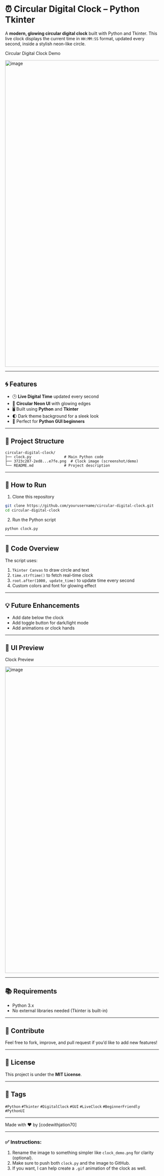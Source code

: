 # ⏰ Circular Digital Clock – Python Tkinter

A **modern, glowing circular digital clock** built with Python and Tkinter. This live clock displays the current time in `HH:MM:SS` format, updated every second, inside a stylish neon-like circle.

Circular Digital Clock Demo

<img width="600" height="1000" alt="image" src="https://github.com/user-attachments/assets/59cfeebe-92b9-472b-a27e-b7bdc8204850" />


---

## 🌀 Features

* 🕒 **Live Digital Time** updated every second
* 🔵 **Circular Neon UI** with glowing edges
* 🖥️ Built using **Python** and **Tkinter**
* 🌓 Dark theme background for a sleek look
* 👶 Perfect for **Python GUI beginners**

---

## 📁 Project Structure

```
circular-digital-clock/
├── clock.py               # Main Python code
├── 3723c287-2ed8...e7fe.png  # Clock image (screenshot/demo)
└── README.md              # Project description
```

---

## 🚀 How to Run

1. Clone this repository

```bash
git clone https://github.com/yourusername/circular-digital-clock.git
cd circular-digital-clock
```

2. Run the Python script

```bash
python clock.py
```

---

## 📜 Code Overview

The script uses:

1. `Tkinter Canvas` to draw circle and text
2. `time.strftime()` to fetch real-time clock
3. `root.after(1000, update_time)` to update time every second
4. Custom colors and font for glowing effect

---

## 💡 Future Enhancements

* Add date below the clock
* Add toggle button for dark/light mode
* Add animations or clock hands

---

## 🎨 UI Preview

Clock Preview

<img width="600" height="1000" alt="image" src="https://github.com/user-attachments/assets/59cfeebe-92b9-472b-a27e-b7bdc8204850" />

---

## 📚 Requirements

* Python 3.x
* No external libraries needed (Tkinter is built-in)

---

## 🤝 Contribute

Feel free to fork, improve, and pull request if you’d like to add new features!

---

## 📄 License

This project is under the **MIT License**.

---

## 🔖 Tags

`#Python` `#Tkinter` `#DigitalClock` `#GUI` `#LiveClock` `#BeginnerFriendly` `#PythonUI`

---

Made with ❤️ by \[codewithjation70]

---

### ✅ Instructions:

1. Rename the image to something simpler like `clock_demo.png` for clarity (optional).
2. Make sure to push both `clock.py` and the image to GitHub.
3. If you want, I can help create a `.gif` animation of the clock as well.
